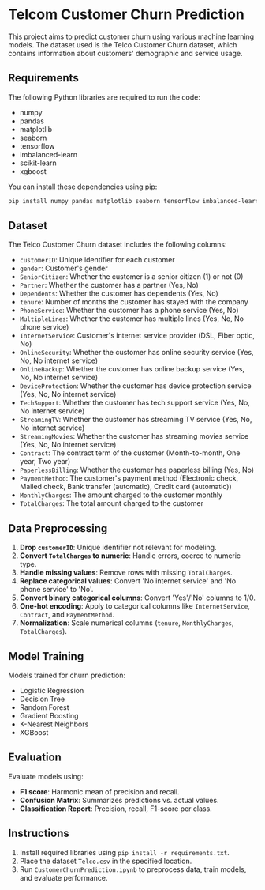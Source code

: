 # Telcom Customer Churn Prediction

This project aims to predict customer churn using various machine learning models. The dataset used is the Telco Customer Churn dataset, which contains information about customers' demographic and service usage.

## Requirements

The following Python libraries are required to run the code:

- numpy
- pandas
- matplotlib
- seaborn
- tensorflow
- imbalanced-learn
- scikit-learn
- xgboost

You can install these dependencies using pip:

```sh
pip install numpy pandas matplotlib seaborn tensorflow imbalanced-learn scikit-learn xgboost
```

## Dataset

The Telco Customer Churn dataset includes the following columns:

- `customerID`: Unique identifier for each customer
- `gender`: Customer's gender
- `SeniorCitizen`: Whether the customer is a senior citizen (1) or not (0)
- `Partner`: Whether the customer has a partner (Yes, No)
- `Dependents`: Whether the customer has dependents (Yes, No)
- `tenure`: Number of months the customer has stayed with the company
- `PhoneService`: Whether the customer has a phone service (Yes, No)
- `MultipleLines`: Whether the customer has multiple lines (Yes, No, No phone service)
- `InternetService`: Customer's internet service provider (DSL, Fiber optic, No)
- `OnlineSecurity`: Whether the customer has online security service (Yes, No, No internet service)
- `OnlineBackup`: Whether the customer has online backup service (Yes, No, No internet service)
- `DeviceProtection`: Whether the customer has device protection service (Yes, No, No internet service)
- `TechSupport`: Whether the customer has tech support service (Yes, No, No internet service)
- `StreamingTV`: Whether the customer has streaming TV service (Yes, No, No internet service)
- `StreamingMovies`: Whether the customer has streaming movies service (Yes, No, No internet service)
- `Contract`: The contract term of the customer (Month-to-month, One year, Two year)
- `PaperlessBilling`: Whether the customer has paperless billing (Yes, No)
- `PaymentMethod`: The customer's payment method (Electronic check, Mailed check, Bank transfer (automatic), Credit card (automatic))
- `MonthlyCharges`: The amount charged to the customer monthly
- `TotalCharges`: The total amount charged to the customer

## Data Preprocessing

1. **Drop `customerID`**: Unique identifier not relevant for modeling.
2. **Convert `TotalCharges` to numeric**: Handle errors, coerce to numeric type.
3. **Handle missing values**: Remove rows with missing `TotalCharges`.
4. **Replace categorical values**: Convert 'No internet service' and 'No phone service' to 'No'.
5. **Convert binary categorical columns**: Convert 'Yes'/'No' columns to 1/0.
6. **One-hot encoding**: Apply to categorical columns like `InternetService`, `Contract`, and `PaymentMethod`.
7. **Normalization**: Scale numerical columns (`tenure`, `MonthlyCharges`, `TotalCharges`).

## Model Training

Models trained for churn prediction:

- Logistic Regression
- Decision Tree
- Random Forest
- Gradient Boosting
- K-Nearest Neighbors
- XGBoost

## Evaluation

Evaluate models using:

- **F1 score**: Harmonic mean of precision and recall.
- **Confusion Matrix**: Summarizes predictions vs. actual values.
- **Classification Report**: Precision, recall, F1-score per class.

## Instructions

1. Install required libraries using `pip install -r requirements.txt`.
2. Place the dataset `Telco.csv` in the specified location.
3. Run `CustomerChurnPrediction.ipynb` to preprocess data, train models, and evaluate performance.
